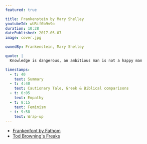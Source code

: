 ```yaml
---
featured: true

title: Frankenstein by Mary Shelley
youtubeId: wURif0b9v9o
duration: 10:28
datePublished: 2017-05-07
image: cover.jpg

ownedBy: Frankenstein, Mary Shelley

quote: |
  Knowledge is dangerous, an ambitious man is not a happy man

timestamps:
  - t: 40
    text: Summary
  - t: 4:40
    text: Cautionary Tale, Greek & Biblical comparisons
  - t: 6:05
    text: Empathy
  - t: 8:15
    text: Feminism
  - t: 9:58
    text: Wrap-up
---
```


- [Frankenfont by Fathom](https://fathom.info/frankenfont/)
- [Tod Browning's Freaks](https://en.wikipedia.org/wiki/Freaks)
